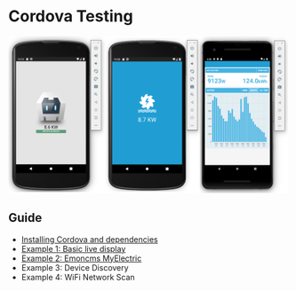 # Cordova Testing

![myelectric.png](img/intro.png)

## Guide

- [Installing Cordova and dependencies](installation.md)
- [Example 1: Basic live display](livedisplay.md)
- [Example 2: Emoncms MyElectric](myelectric.md)
- Example 3: Device Discovery
- Example 4: WiFi Network Scan
